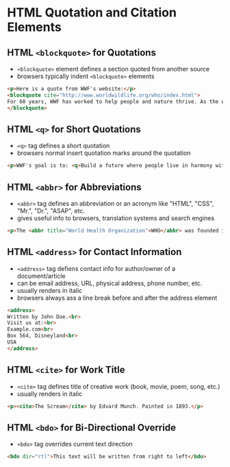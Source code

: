# HTML Quotation and Citation Elements

## HTML `<blockquote>` for Quotations

- `<blockquote>` element defines a section quoted from another source
- browsers typically indent `<blockquote>` elements

```html
<p>Here is a quote from WWF's website:</p>
<blockquote cite="http://www.worldwildlife.org/who/index.html">
For 60 years, WWF has worked to help people and nature thrive. As the world's leading conservation organization, WWF works in nearly 100 countries. At every level, we collaborate with people around the world to develop and deliver innovative solutions that protect communities, wildlife, and the places in which they live.
</blockquote>
```

## HTML `<q>` for Short Quotations

- `<q>` tag defines a short quotation
- browsers normal insert quotation marks around the quotation

```html
<p>WWF's goal is to: <q>Build a future where people live in harmony with nature.</q></p>
```

## HTML `<abbr>` for Abbreviations

- `<abbr>` tag defines an abbreviation or an acronym like "HTML", "CSS", "Mr.", "Dr.", "ASAP", etc.
- gives useful info to browsers, translation systems and search engines

```html
<p>The <abbr title="World Health Organization">WHO</abbr> was founded in 1948.</p>
```

## HTML `<address>` for Contact Information

- `<address>` tag defiens contact info for author/owner of a document/article
- can be email address, URL, physical address, phone number, etc.
- usually renders in italic
- browsers always ass a line break before and after the address element

```html
<address>
Written by John Doe.<br>
Visit us at:<br>
Example.com<br>
Box 564, Disneyland<br>
USA
</address>
```

## HTML `<cite>` for Work Title

- `<cite>` tag defines title of creative work (book, movie, poem, song, etc.)
- usually renders in italic

```html
<p><cite>The Scream</cite> by Edvard Munch. Painted in 1893.</p>
```

## HTML `<bdo>` for Bi-Directional Override

- `<bdo>` tag overrides current text direction

```html
<bdo dir="rtl">This text will be written from right to left</bdo>
```

